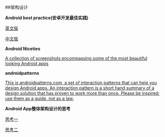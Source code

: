 ##架构设计


**Android best practice(安卓开发最佳实践)**

[英文版](https://github.com/futurice/android-best-practices)

[中文版](https://github.com/futurice/android-best-practices/blob/master/translations/Chinese/README.cn.md)


**Android Niceties**

[A collection of screenshots encompassing some of the most beautiful looking Android apps](http://androidniceties.tumblr.com/)


**androidpatterns**

[This is androidpatterns.com, a set of interaction patterns that can help you design Android apps. An interaction pattern is a short hand summary of a design solution that has proven to work more than once. Please be inspired: use them as a guide, not as a law.](http://unitid.nl/androidpatterns/)

**Android App整体架构设计的思考**

[思考一](http://blog.csdn.net/luyi325xyz/article/details/43085409)

[思考二](http://blog.csdn.net/luyi325xyz/article/details/43482123)




